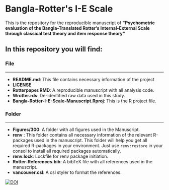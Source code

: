 # Bangla-Rotter's I-E Scale

This is the repository for the reproducible manuscript of **"Psychometric evaluation of the Bangla-Translated Rotter’s Internal-External Scale through classical test theory and item response theory"**

## In this repository you will find:

### File
---------------

- **README.md**: This file contains necessary information of the project
- **LICENSE**
- **Rotterpaper.RMD**: A reproducible manuscript with all analysis code.
- **Wrotter.rds**: De-identified raw data used in this study.
- **Bangla-Rotter-I-E-Scale-Manuscript.Rproj**: This is the R project file.


### Folder
--------------
- **Figures/300**: A folder with all figures used in the Manuscript.
- **renv** : This folder contains all necessary information of the relevant R-packages used in the manuscript. This folder will help you get all required R-packages in your environment. Just use `renv:restore` in your consol to install all required packages automatically.
- **renv.lock**: Lockfile for renv package initiation.
- **Rotter-References.bib**: A bibTeX file with all references used in the manuscript.
- **vancouver.csl**: A csl styler to  format the references.

<a href="https://zenodo.org/badge/latestdoi/464843878"><img src="https://zenodo.org/badge/464843878.svg" alt="DOI"></a>

